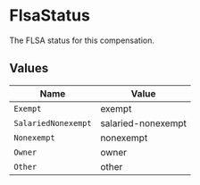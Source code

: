 # FlsaStatus

The FLSA status for this compensation.


## Values

| Name                | Value               |
| ------------------- | ------------------- |
| `Exempt`            | exempt              |
| `SalariedNonexempt` | salaried-nonexempt  |
| `Nonexempt`         | nonexempt           |
| `Owner`             | owner               |
| `Other`             | other               |